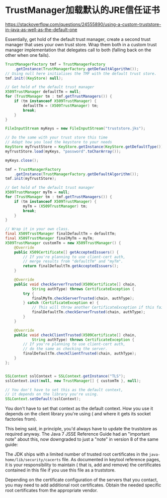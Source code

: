 # TrustManager加载默认的JRE信任证书

<https://stackoverflow.com/questions/24555890/using-a-custom-truststore-in-java-as-well-as-the-default-one>

Essentially, get hold of the default trust manager, create a second trust manager that uses your own trust store. Wrap
them both in a custom trust manager implementation that delegates call to both (falling back on the other when one
fails).

``` java
TrustManagerFactory tmf = TrustManagerFactory
    .getInstance(TrustManagerFactory.getDefaultAlgorithm());
// Using null here initialises the TMF with the default trust store.
tmf.init((KeyStore) null);

// Get hold of the default trust manager
X509TrustManager defaultTm = null;
for (TrustManager tm : tmf.getTrustManagers()) {
    if (tm instanceof X509TrustManager) {
        defaultTm = (X509TrustManager) tm;
        break;
    }
}

FileInputStream myKeys = new FileInputStream("truststore.jks");

// Do the same with your trust store this time
// Adapt how you load the keystore to your needs
KeyStore myTrustStore = KeyStore.getInstance(KeyStore.getDefaultType());
myTrustStore.load(myKeys, "password".toCharArray());

myKeys.close();

tmf = TrustManagerFactory
    .getInstance(TrustManagerFactory.getDefaultAlgorithm());
tmf.init(myTrustStore);

// Get hold of the default trust manager
X509TrustManager myTm = null;
for (TrustManager tm : tmf.getTrustManagers()) {
    if (tm instanceof X509TrustManager) {
        myTm = (X509TrustManager) tm;
        break;
    }
}

// Wrap it in your own class.
final X509TrustManager finalDefaultTm = defaultTm;
final X509TrustManager finalMyTm = myTm;
X509TrustManager customTm = new X509TrustManager() {
    @Override
    public X509Certificate[] getAcceptedIssuers() {
        // If you're planning to use client-cert auth,
        // merge results from "defaultTm" and "myTm".
        return finalDefaultTm.getAcceptedIssuers();
    }

    @Override
    public void checkServerTrusted(X509Certificate[] chain,
            String authType) throws CertificateException {
        try {
            finalMyTm.checkServerTrusted(chain, authType);
        } catch (CertificateException e) {
            // This will throw another CertificateException if this fails too.
            finalDefaultTm.checkServerTrusted(chain, authType);
        }
    }

    @Override
    public void checkClientTrusted(X509Certificate[] chain,
            String authType) throws CertificateException {
        // If you're planning to use client-cert auth,
        // do the same as checking the server.
        finalDefaultTm.checkClientTrusted(chain, authType);
    }
};


SSLContext sslContext = SSLContext.getInstance("TLS");
sslContext.init(null, new TrustManager[] { customTm }, null);

// You don't have to set this as the default context,
// it depends on the library you're using.
SSLContext.setDefault(sslContext);
```

You don't have to set that context as the default context. How you use it depends on the client library you're using (
and where it gets its socket factories from).

This being said, in principle, you'd always have to update the truststore as required anyway. The Java 7 JSSE Reference
Guide had an "important note" about this, now downgraded to just a "note" in version 8 of the same guide:

The JDK ships with a limited number of trusted root certificates in the
`java-home/lib/security/cacerts` file. As documented in keytool reference pages, it is your responsibility to maintain (
that is, add and remove) the certificates contained in this file if you use this file as a truststore.

Depending on the certificate configuration of the servers that you contact, you may need to add additional root
certificates. Obtain the needed specific root certificates from the appropriate vendor.

